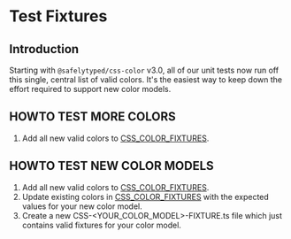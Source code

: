 # Test Fixtures

## Introduction

Starting with `@safelytyped/css-color` v3.0, all of our unit tests now run off this single, central list of valid colors. It's the easiest way to keep down the effort required to support new color models.

## HOWTO TEST MORE COLORS

1. Add all new valid colors to [CSS_COLOR_FIXTURES](./CSS_COLOR_FIXTURES.ts).

## HOWTO TEST NEW COLOR MODELS

1. Add all new valid colors to [CSS_COLOR_FIXTURES](./CSS_COLOR_FIXTURES.ts).
2. Update existing colors in [CSS_COLOR_FIXTURES](./CSS_COLOR_FIXTURES.ts) with the expected values for your new color model.
3. Create a new CSS-<YOUR_COLOR_MODEL>-FIXTURE.ts file which just contains valid fixtures for your color model.